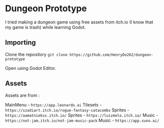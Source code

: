# Dungeon Prototype

I tried making a dungeon game using free assets from itch.io (I know that my game is trash) while learning Godot.

## Importing

Clone the repository `git clone https://github.com/HenryOo262/dungeon-prototype` 

Open using Godot Editor.

## Assets

Assets are from :

MainMenu - `https://app.leonardo.ai`
Tilesets - `https://szadiart.itch.io/rogue-fantasy-catacombs`
Sprites  - `https://aamatniekss.itch.io/`
Sprites  - `https://luizmelo.itch.io/`
Music    - `https://not-jam.itch.io/not-jam-music-pack`
Music    - `https://app.suno.ai/`